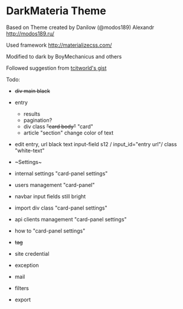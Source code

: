 # DarkMateria Theme

Based on Theme created by Danilow (@modos189) Alexandr  http://modos189.ru/

Used framework  http://materializecss.com/

Modified to dark by BoyMechanicus and others

Followed suggestion from [tcitworld's gist](https://gist.github.com/tcitworld/28eb68ae1c676fa35fe823f4a1530937)

Todo:
 * ~~div main black~~
 * entry
   * results
   * pagination?
   * div class ~~"card body"~~ "card"
   * article "section" change color of text
 * edit entry, url black text
     input-field s12 / input_id="entry url"/ class "white-text"
 * ~Settings~
 * internal settings "card-panel settings"
 * users management "card-panel"

 * navbar input fields still bright

 * import div class "card-panel settings"
 * api clients management "card-panel settings"
 * how to "card-panel settings"
 * ~~tag~~
 * site credential
 * exception
 * mail

 * filters
 * export

